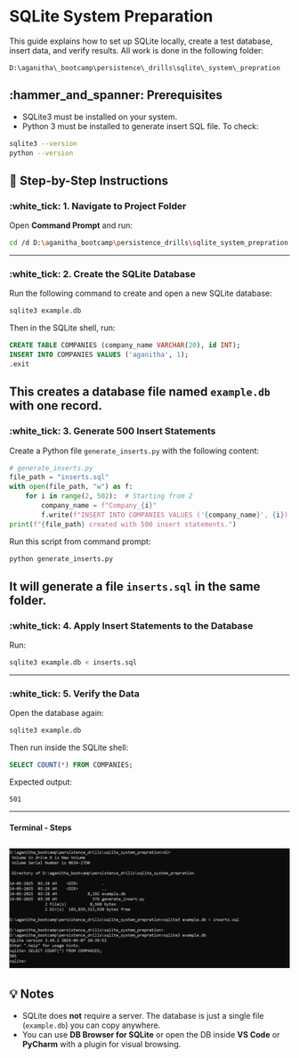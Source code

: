 # SQLite System Preparation
This guide explains how to set up SQLite locally, create a test database, insert data, and verify results.
All work is done in the following folder:
```
D:\aganitha\_bootcamp\persistence\_drills\sqlite\_system\_prepration
```
## :hammer_and_spanner: Prerequisites
- SQLite3 must be installed on your system.
- Python 3 must be installed to generate insert SQL file.
To check:
```bash
sqlite3 --version
python --version
```
## :file_folder: Step-by-Step Instructions
### :white_tick: 1. Navigate to Project Folder
Open **Command Prompt** and run:
```bash
cd /d D:\aganitha_bootcamp\persistence_drills\sqlite_system_prepration
```
---
### :white_tick: 2. Create the SQLite Database
Run the following command to create and open a new SQLite database:
```bash
sqlite3 example.db
```
Then in the SQLite shell, run:
```sql
CREATE TABLE COMPANIES (company_name VARCHAR(20), id INT);
INSERT INTO COMPANIES VALUES ('aganitha', 1);
.exit
```
This creates a database file named `example.db` with one record.
---
### :white_tick: 3. Generate 500 Insert Statements
Create a Python file `generate_inserts.py` with the following content:
```python
# generate_inserts.py
file_path = "inserts.sql"
with open(file_path, "w") as f:
    for i in range(2, 502):  # Starting from 2
        company_name = f"Company_{i}"
        f.write(f"INSERT INTO COMPANIES VALUES ('{company_name}', {i});\n")
print(f"{file_path} created with 500 insert statements.")
```
Run this script from command prompt:
```bash
python generate_inserts.py
```
It will generate a file `inserts.sql` in the same folder.
---
### :white_tick: 4. Apply Insert Statements to the Database
Run:
```bash
sqlite3 example.db < inserts.sql
```
---
### :white_tick: 5. Verify the Data
Open the database again:
```bash
sqlite3 example.db
```
Then run inside the SQLite shell:
```sql
SELECT COUNT(*) FROM COMPANIES;
```
Expected output:
```
501
```
---
#### Terminal - Steps
![Terminal Overview](/persistence_drills/sqlite_system_prepration/records_insertions.png)
---
## :bulb: Notes
* SQLite does **not** require a server. The database is just a single file (`example.db`) you can copy anywhere.
* You can use **DB Browser for SQLite** or open the DB inside **VS Code** or **PyCharm** with a plugin for visual browsing.